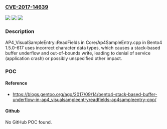 ### [CVE-2017-14639](https://cve.mitre.org/cgi-bin/cvename.cgi?name=CVE-2017-14639)
![](https://img.shields.io/static/v1?label=Product&message=n%2Fa&color=blue)
![](https://img.shields.io/static/v1?label=Version&message=n%2Fa&color=blue)
![](https://img.shields.io/static/v1?label=Vulnerability&message=n%2Fa&color=brighgreen)

### Description

AP4_VisualSampleEntry::ReadFields in Core/Ap4SampleEntry.cpp in Bento4 1.5.0-617 uses incorrect character data types, which causes a stack-based buffer underflow and out-of-bounds write, leading to denial of service (application crash) or possibly unspecified other impact.

### POC

#### Reference
- https://blogs.gentoo.org/ago/2017/09/14/bento4-stack-based-buffer-underflow-in-ap4_visualsampleentryreadfields-ap4sampleentry-cpp/

#### Github
No GitHub POC found.

